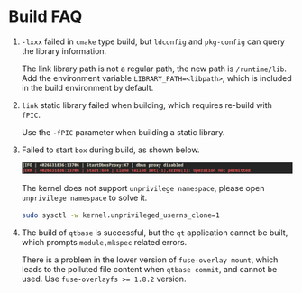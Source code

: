 # Build FAQ

1. `-lxxx` failed in `cmake` type build, but `ldconfig` and `pkg-config` can query the library information.

   The link library path is not a regular path, the new path is `/runtime/lib`. Add the environment variable `LIBRARY_PATH=<libpath>`, which is included in the build environment by default.

2. `link` static library failed when building, which requires re-build with `fPIC`.

   Use the `-fPIC` parameter when building a static library.

3. Failed to start `box` during build, as shown below.

   ![ll-box start failed](images/ll-box-start-failed.png)

   The kernel does not support `unprivilege namespace`, please open `unprivilege namespace` to solve it.

   ```bash
   sudo sysctl -w kernel.unprivileged_userns_clone=1
   ```

4. The build of `qtbase` is successful, but the `qt` application cannot be built, which prompts `module,mkspec` related errors.

   There is a problem in the lower version of `fuse-overlay mount`, which leads to the polluted file content when `qtbase commit`, and cannot be used. Use `fuse-overlayfs >= 1.8.2` version.
